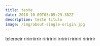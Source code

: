 ```yaml
---
title: teste
date: 2018-10-09T03:05:29.382Z
description: teste titulo
image: /img/about-single-origin.jpg
---
```

teleroeir ririrriirrir ririririri irririri riririri ririririr
